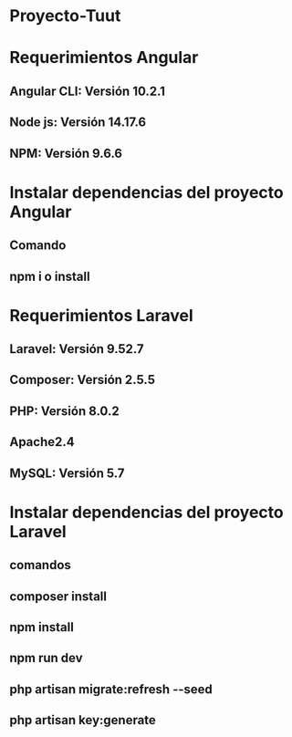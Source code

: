 # Proyecto-Tuut

# Requerimientos Angular
## Angular CLI: Versión 10.2.1
## Node js: Versión 14.17.6
## NPM:  Versión 9.6.6

# Instalar dependencias del proyecto Angular
## Comando
## npm i o install

# Requerimientos Laravel
## Laravel:  Versión  9.52.7
## Composer: Versión 2.5.5
## PHP: Versión 8.0.2
## Apache2.4 
## MySQL: Versión 5.7

# Instalar dependencias del proyecto Laravel

## comandos

## composer install
## npm install
## npm run dev
## php artisan migrate:refresh --seed
## php artisan key:generate
